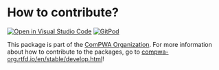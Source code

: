 # How to contribute?

[![Open in Visual Studio Code](https://img.shields.io/badge/vscode-open-blue?logo=visualstudiocode)](https://open.vscode.dev/ComPWA/ampform)
[![GitPod](https://img.shields.io/badge/gitpod-open-blue?logo=gitpod)](https://gitpod.io/#https://github.com/ComPWA/ampform)

This package is part of the [ComPWA Organization](https://github.com/ComPWA).
For more information about how to contribute to the packages, go to
[compwa-org.rtfd.io/en/stable/develop.html](https://compwa-org.rtfd.io/en/stable/develop.html)!
